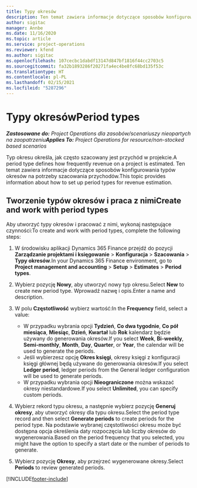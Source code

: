 ```yaml
---
title: Typy okresów
description: Ten temat zawiera informacje dotyczące sposobów konfigurowania typów okresów na potrzeby szacowania przychodów.
author: sigitac
manager: Annbe
ms.date: 11/16/2020
ms.topic: article
ms.service: project-operations
ms.reviewer: kfend
ms.author: sigitac
ms.openlocfilehash: 107cecbc1dabdf13147d847bf1816f44cc2703c5
ms.sourcegitcommit: fa32b1893286f20271fa4ec4be8fc68bd135f53c
ms.translationtype: HT
ms.contentlocale: pl-PL
ms.lasthandoff: 02/15/2021
ms.locfileid: "5287296"
---
```

# <a name="period-types"></a><span data-ttu-id="6893a-103">Typy okresów</span><span class="sxs-lookup"><span data-stu-id="6893a-103">Period types</span></span>

<span data-ttu-id="6893a-104">_**Zastosowane do:** Project Operations dla zasobów/scenariuszy nieopartych na zaopatrzeniu_</span><span class="sxs-lookup"><span data-stu-id="6893a-104">_**Applies To:** Project Operations for resource/non-stocked based scenarios_</span></span>

<span data-ttu-id="6893a-105">Typ okresu określa, jak często szacowany jest przychód w projekcie.</span><span class="sxs-lookup"><span data-stu-id="6893a-105">A period type defines how frequently revenue on a project is estimated.</span></span> <span data-ttu-id="6893a-106">Ten temat zawiera informacje dotyczące sposobów konfigurowania typów okresów na potrzeby szacowania przychodów.</span><span class="sxs-lookup"><span data-stu-id="6893a-106">This topic provides information about how to set up period types for revenue estimation.</span></span> 

## <a name="create-and-work-with-period-types"></a><span data-ttu-id="6893a-107">Tworzenie typów okresów i praca z nimi</span><span class="sxs-lookup"><span data-stu-id="6893a-107">Create and work with period types</span></span>
<span data-ttu-id="6893a-108">Aby utworzyć typy okresów i pracować z nimi, wykonaj następujące czynności:</span><span class="sxs-lookup"><span data-stu-id="6893a-108">To create and work with period types, complete the following steps:</span></span>

1. <span data-ttu-id="6893a-109">W środowisku aplikacji Dynamics 365 Finance przejdź do pozycji **Zarządzanie projektami i księgowanie** > **Konfiguracja** > **Szacowania** > **Typy okresów**.</span><span class="sxs-lookup"><span data-stu-id="6893a-109">In your Dynamics 365 Finance environment, go to **Project management and accounting** > **Setup** > **Estimates** > **Period types**.</span></span>
2. <span data-ttu-id="6893a-110">Wybierz pozycję **Nowy**, aby utworzyć nowy typ okresu.</span><span class="sxs-lookup"><span data-stu-id="6893a-110">Select **New** to create new period type.</span></span> <span data-ttu-id="6893a-111">Wprowadź nazwę i opis.</span><span class="sxs-lookup"><span data-stu-id="6893a-111">Enter a name and description.</span></span>
3. <span data-ttu-id="6893a-112">W polu **Częstotliwość** wybierz wartość:</span><span class="sxs-lookup"><span data-stu-id="6893a-112">In the **Frequency** field, select a value:</span></span>

    - <span data-ttu-id="6893a-113">W przypadku wybrania opcji **Tydzień**, **Co dwa tygodnie**, **Co pół miesiąca**, **Miesiąc**, **Dzień**, **Kwartał** lub **Rok** kalendarz będzie używany do generowania okresów.</span><span class="sxs-lookup"><span data-stu-id="6893a-113">If you select **Week**, **Bi-weekly**, **Semi-monthly**, **Month**, **Day**, **Quarter**, or **Year**, the calendar will be used to generate the periods.</span></span> 
    - <span data-ttu-id="6893a-114">Jeśli wybierzesz opcję **Okres księgi**, okresy księgi z konfiguracji księgi głównej będą używane do generowania okresów.</span><span class="sxs-lookup"><span data-stu-id="6893a-114">If you select **Ledger period**, ledger periods from the General ledger configuration will be used to generate periods.</span></span>
    - <span data-ttu-id="6893a-115">W przypadku wybrania opcji **Nieograniczone** można wskazać okresy niestandardowe.</span><span class="sxs-lookup"><span data-stu-id="6893a-115">If you select **Unlimited**, you can specify custom periods.</span></span>
4. <span data-ttu-id="6893a-116">Wybierz rekord typu okresu, a następnie wybierz pozycję **Generuj okresy**, aby utworzyć okresy dla typu okresu.</span><span class="sxs-lookup"><span data-stu-id="6893a-116">Select the period type record and then select **Generate periods** to create periods for the period type.</span></span> <span data-ttu-id="6893a-117">Na podstawie wybranej częstotliwości okresu może być dostępna opcja określenia daty rozpoczęcia lub liczby okresów do wygenerowania.</span><span class="sxs-lookup"><span data-stu-id="6893a-117">Based on the period frequency that you selected, you might have the option to specify a start date or the number of periods to generate.</span></span>
5. <span data-ttu-id="6893a-118">Wybierz pozycję **Okresy**, aby przejrzeć wygenerowane okresy.</span><span class="sxs-lookup"><span data-stu-id="6893a-118">Select **Periods** to review generated periods.</span></span>



[!INCLUDE[footer-include](../includes/footer-banner.md)]